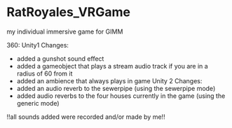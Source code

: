 # RatRoyales_VRGame
my individual immersive game for GIMM


360:
Unity1 Changes:
- added a gunshot sound effect
- added a gameobject that plays a stream audio track if you are in a radius of 60 from it
- added an ambience that always plays in game
Unity 2 Changes:
- added an audio reverb to the sewerpipe (using the sewerpipe mode)
- added audio reverbs to the four houses currently in the game (using the generic mode)

  
!!all sounds added were recorded and/or made by me!!
